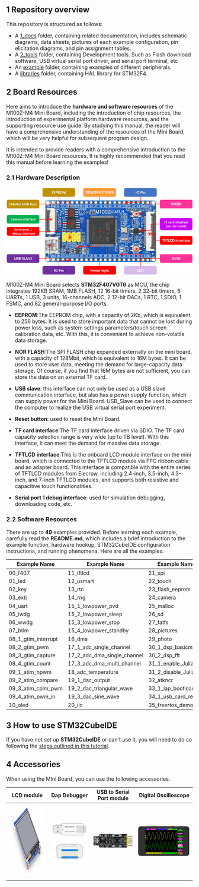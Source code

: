 ## 1 Repository overview

This repository is structured as follows:

+ A [1_docs](./1_docs) folder, containing related documentation, includes schematic diagrams, data sheets, pictures of each example configuration, pin elicitation diagrams, and pin assignment tables.
+ A [2_tools](./2_tools) folder, containing Development tools. Such as Flash download software, USB virtual serial port driver, and serial port terminal, etc
+ An [example](./examples) folder, containing examples of different peripherals.
+ A [libraries](./libraries) folder, containing HAL library for STM32F4.


## 2 Board Resources

Here aims to introduce the **hardware and software resources** of the M100Z-M4 Mini Board, including the introduction of chip resources, the introduction of experimental platform hardware resources, and the supporting resource use guide. By studying this manual, the reader will have a comprehensive understanding of the resources of the Mini Board, which will be very helpful for subsequent program design.

It is intended to provide readers with a comprehensive introduction to the M100Z-M4 Mini Board resources. It is highly recommended that you read this manual before learning the examples!

### 2.1 Hardware Description

<img src="./1_docs/3_figures/image/01_M100.png">

M100Z-M4 Mini Board selects **STM32F407VGT6** as MCU, the chip integrates 192KB SRAM, 1MB FLASH, 12 16-bit timers, 2 32-bit timers, 6 UARTs, 1 USB, 3 units, 16-channels ADC, 2 12-bit DACs, 1 RTC, 1 SDIO, 1 FSMC, and 82 general-purpose I/O ports.

+ **EEPROM**:The EEPROM chip, with a capacity of 2Kb, which is equivalent to 256 bytes. It is used to store important data that cannot be lost during power loss, such as system settings parameters/touch screen calibration data, etc. With this, it is convenient to achieve non-volatile data storage.
+ **NOR FLASH**:The SPI FLASH chip expanded externally on the mini board, with a capacity of 128Mbit, which is equivalent to 16M bytes. It can be used to store user data, meeting the demand for large-capacity data storage. Of course, if you find that 16M bytes are not sufficient, you can store the data on an external TF card.
+ **USB slave**: this interface can not only be used as a USB slave communication interface, but also has a power supply function, which can supply power for the Mini Board. USB_Slave can be used to connect the computer to realize the USB virtual serial port experiment.
+ **Reset button**: used to reset the Mini Board.
+ **TF card interface**:The TF card interface driven via SDIO. The TF card capacity selection range is very wide (up to TB level). With this interface, it can meet the demand for massive data storage.
+ **TFTLCD interface**:This is the onboard LCD module interface on the mini board, which is connected to the TFTLCD module via FPC ribbon cable and an adapter board. This interface is compatible with the entire series of TFTLCD modules from Elecrow, including 2.4-inch, 3.5-inch, 4.3-inch, and 7-inch TFTLCD modules, and supports both resistive and capacitive touch functionalities.

+ **Serial port 1 debug interface**: used for simulation debugging, downloading code, etc.



### 2.2 Software Resources

There are up to **49** examples provided. Before learning each example, carefully read the **README.md**, which includes a brief introduction to the example function, hardware hookup, STM32CubeIDE configuration instructions, and running phenomena. Here are all the examples.

| Example Name                      | Example Name                      | Example Name                      |  
| --------------------------------- |  ----------------------           |  ----------------------           |
| 00_f407                           | 11_tftlcd                         | 21_spi                            |
| 01_led                            | 12_usmart                         | 22_touch                          | 
| 02_key                            | 13_rtc                            | 23_flash_eeprom                   |
| 03_exti                           | 14_rng                            | 24_camera                         |  
| 04_uart                           | 15_1_lowpower_pvd                 | 25_malloc                         |
| 05_iwdg                           | 15_2_lowpower_sleep               | 26_sd                             |
| 06_wwdg                           | 15_3_lowpower_stop                | 27_fatfs                          | 
| 07_btim                           | 15_4_lowpower_standby             | 28_pictures                       | 
| 08_1_gtim_interrupt               | 16_dma                            | 29_photo                          |
| 08_2_gtim_pwm                     | 17_1_adc_single_channel           | 30_1_dsp_basicmath                |
| 08_3_gtim_capture                 | 17_2_adc_dma_single_channel       | 30_2_dsp_fft                      |
| 08_4_gtim_count                   | 17_3_adc_dma_multi_channel        | 31_1_enable_Julia                 |
| 09_1_atim_npwm                    | 18_adc_temperature                | 31_2_disable_Julia                |
| 09_2_atim_compare                 | 19_1_dac_output                   | 32_atkncr                         |
| 09_3_atim_cplm_pwm                | 19_2_dac_triangular_wave          | 33_1_iap_bootloader               | 
| 09_4_atim_pwm_in                  | 19_3_dac_sine_wave                | 34_1_usb_card_reader              |
| 10_oled                           | 20_iic                            | 35_freertos_demo                  |

## 3 How to use STM32CubeIDE
If you have not set up **STM32CubeIDE** or can't use it, you will need to do so following the [steps outlined in this tutorial](./1_docs/STM32CubeIDE_Usage_Guide.md).

## 4 Accessories
When using the MIni Board, you can use the following accessories.
 
| LCD module         | Dap Debugger   | USB to Serial Port module  | Digital Oscilloscope
| ------------------ | ----------------|---------------------------------------|------------------------------------------------ |
| <a href="https://github.com/openedv/LCD-module_2.8-inch_ATK-MD0280"><img src="./1_docs/3_figures/image/01_MD0280.png" width="250" height="200" /></a>     |    <a href="https://github.com/openedv/alientek-tools_DAP_Debugger"><img src="./1_docs/3_figures/image/Mini_HSDAP.png" width="200" height="100" /></a>     |    <a href="https://github.com/openedv/USB-to-Serial-Port-module-ATK-MO340P"><img src="./1_docs/3_figures/image/USB.png" width="280" /></a>  |  <a href="https://github.com/openedv/Digital-Oscilloscope_DS100"><img src="./1_docs/3_figures/image/digital.png" width="300" /></a>










